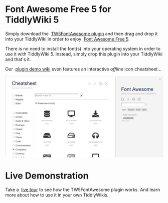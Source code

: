 # Font Awesome&nbsp;Free&nbsp;5 for TiddlyWiki&nbsp;5

Simply download the
<i class="fas fa-download"></i>&nbsp;[TW5FontAwesome plugin](output/fontawesome.tid)
and then drag and drop it into your TiddlyWiki in order to enjoy
<i class="fas fa-external-link-alt"></i>&nbsp;[Font Awesome Free 5](https://http://fontawesome.com/).

There is no need to install the font(s) into your operating system in order to use it with TiddlyWiki&nbsp;5. Instead, simply drop this plugin into your TiddlyWiki and that's it.

Our <i class="fas fa-eye"></i>&nbsp;[plugin demo wiki](output/fontawesome.html) even features an interactive _offline_ icon cheatsheet...

![Screenshot Icon Cheatsheet of TW5FontAwesome Plugin](screenshot-tw5fa5-cheatsheet.png)


# Live Demonstration

Take a <i class="fas fa-eye"></i>&nbsp;[live tour](output/fontawesome.html)
to see how the TW5FontAwesome plugin works. And learn more about
how to use it in your own TiddlyWikis.


